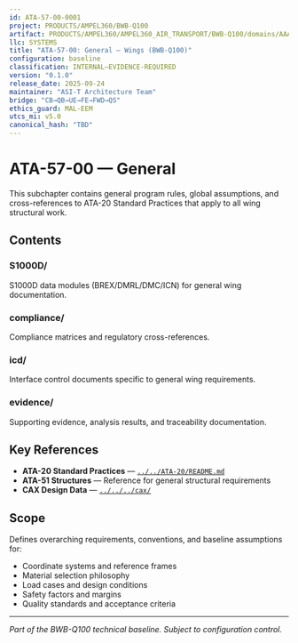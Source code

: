 ```yaml
---
id: ATA-57-00-0001
project: PRODUCTS/AMPEL360/BWB-Q100
artifact: PRODUCTS/AMPEL360/AMPEL360_AIR_TRANSPORT/BWB-Q100/domains/AAA/ata/ATA-57/57-00_General/README.md
llc: SYSTEMS
title: "ATA-57-00: General — Wings (BWB-Q100)"
configuration: baseline
classification: INTERNAL–EVIDENCE-REQUIRED
version: "0.1.0"
release_date: 2025-09-24
maintainer: "ASI-T Architecture Team"
bridge: "CB→QB→UE→FE→FWD→QS"
ethics_guard: MAL-EEM
utcs_mi: v5.0
canonical_hash: "TBD"
---
```


# ATA-57-00 — General

This subchapter contains general program rules, global assumptions, and cross-references to ATA-20 Standard Practices that apply to all wing structural work.

## Contents

### S1000D/
S1000D data modules (BREX/DMRL/DMC/ICN) for general wing documentation.

### compliance/
Compliance matrices and regulatory cross-references.

### icd/
Interface control documents specific to general wing requirements.

### evidence/
Supporting evidence, analysis results, and traceability documentation.

## Key References

- **ATA-20 Standard Practices** — [`../../ATA-20/README.md`](../../ATA-20/README.md)
- **ATA-51 Structures** — Reference for general structural requirements
- **CAX Design Data** — [`../../../cax/`](../../../cax/)

## Scope

Defines overarching requirements, conventions, and baseline assumptions for:
- Coordinate systems and reference frames
- Material selection philosophy
- Load cases and design conditions
- Safety factors and margins
- Quality standards and acceptance criteria

---
*Part of the BWB-Q100 technical baseline. Subject to configuration control.*
